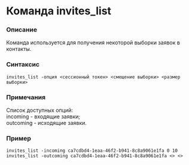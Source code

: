 # Команда invites_list

### Описание
Команда используется для получения некоторой выборки заявок в контакты.

### Синтаксис
```
invites_list -опция <сессионный токен> <смещение выборки> <размер выборки>
```

### Примечания
Список доступных опций:  
incoming  - входящие заявки;  
outcoming - исходящие заявки.  

### Пример
```
invites_list -incoming ca7cdbd4-1eaa-46f2-b941-8c8a9061e1fa 0 10
invites_list -outcoming ca7cdbd4-1eaa-46f2-b941-8c8a9061e1fa <> <>
```